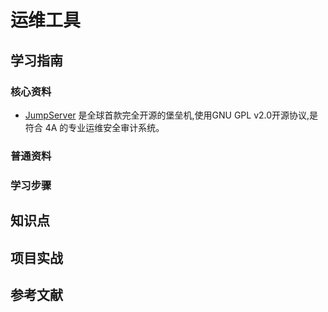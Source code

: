 # 运维工具

## 学习指南

### 核心资料

* [JumpServer](http://www.jumpserver.org/) 是全球首款完全开源的堡垒机,使用GNU GPL v2.0开源协议,是符合 4A 的专业运维安全审计系统。

### 普通资料

### 学习步骤

## 知识点

## 项目实战

## 参考文献
